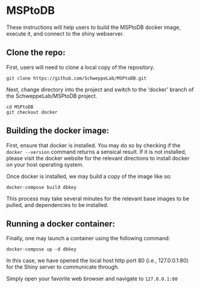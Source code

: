 # MSPtoDB
These instructions will help users to build the MSPtoDB docker image, execute it, and connect to the shiny webserver.

## Clone the repo:
First, users will need to clone a local copy of the repository.  

``` git clone https://github.com/SchweppeLab/MSPtoDB.git ```

Next, change directory into the project and switch to the 'docker' branch of the SchweppeLab/MSPtoDB project.
```
cd MSPtoDB
git checkout docker
```

## Building the docker image:
First, ensure that docker is installed.  You may do so by checking if the ```docker --version``` command returns a sensical result.
If it is not installed, please visit the docker website for the relevant directions to install docker on your host operating system.

Once docker is installed, we may build a copy of the image like so:

``` docker-compose build dbkey ```

This process may take several minutes for the relevant base images to be pulled, and dependencies to be installed.

## Running a docker container:

Finally, one may launch a container using the following command:

```docker-compose up -d dbkey```

In this case, we have opened the local host http port 80 (i.e., 127.0.0.1:80) for the Shiny server to communicate through.

Simply open your favorite web browser and navigate to ```127.0.0.1:80```
